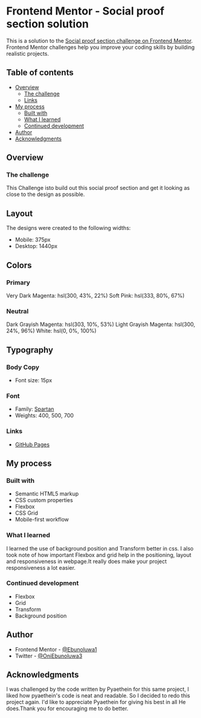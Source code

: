 # Frontend Mentor - Social proof section solution

This is a solution to the [Social proof section challenge on Frontend Mentor](https://www.frontendmentor.io/challenges/social-proof-section-6e0qTv_bA). Frontend Mentor challenges help you improve your coding skills by building realistic projects. 

## Table of contents

- [Overview](#overview)
  - [The challenge](#the-challenge)
  - [Links](#links)
- [My process](#my-process)
  - [Built with](#built-with)
  - [What I learned](#what-i-learned)
  - [Continued development](#continued-development)
- [Author](#author)
- [Acknowledgments](#acknowledgments)



## Overview

### The challenge
This Challenge isto build out this social proof section and get it looking as close to the design as possible.

## Layout

The designs were created to the following widths:

- Mobile: 375px
- Desktop: 1440px

## Colors

### Primary

Very Dark Magenta: hsl(300, 43%, 22%)
Soft Pink: hsl(333, 80%, 67%)

### Neutral

Dark Grayish Magenta: hsl(303, 10%, 53%)
Light Grayish Magenta: hsl(300, 24%, 96%)
White: hsl(0, 0%, 100%)

## Typography

### Body Copy

- Font size: 15px

### Font

- Family: [Spartan](https://fonts.google.com/specimen/Spartan)
- Weights: 400, 500, 700

### Links

- [GitHub Pages](https://ebunoluwa1.github.io/Social-proof/)

## My process

### Built with

- Semantic HTML5 markup
- CSS custom properties
- Flexbox
- CSS Grid
- Mobile-first workflow

### What I learned
 I learned the use of background position  and Transform better in css.
 I also took note of how important Flexbox and grid help in the positioning, layout and responsiveness in webpage.It really does make your project responsiveness a lot easier.


### Continued development

- Flexbox
- Grid
- Transform
- Background position




## Author

- Frontend Mentor - [@Ebunoluwa1](https://www.frontendmentor.io/profile/Ebunoluwa1)
- Twitter - [@OniEbunoluwa3](https://www.twitter.com/yourusername)




## Acknowledgments

I was challenged by the code written by Pyaethein for this same project, I liked how pyaethein's code is neat and readable. So I decided to redo this project again. I'd like to appreciate Pyaethein for giving his best in all He does.Thank you for encouraging me to do better.


